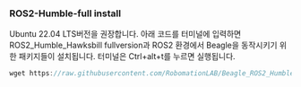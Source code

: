 ### ROS2-Humble-full install

Ubuntu 22.04 LTS버전을 권장합니다.
아래 코드를 터미널에 입력하면 ROS2_Humble_Hawksbill fullversion과 ROS2 환경에서 Beagle을 동작시키기 위한 패키지들이 설치됩니다.
터미널은 Ctrl+alt+t를 누르면 실행됩니다.


```javascript
wget https://raw.githubusercontent.com/RobomationLAB/Beagle_ROS2_Humble/main/Beagle_ROS2_Humble.sh; chmod +x Beagle_ROS2_Humble.sh; ./Beagle_ROS2_Humble.sh
```

